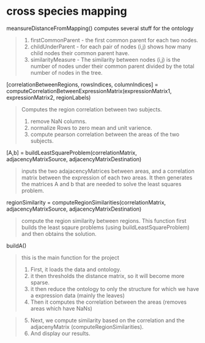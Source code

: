 cross species mapping
=========

meansureDistanceFromMapping()
computes several stuff for the ontology
> 1. firstCommonParent - the first common parent for each two nodes.
> 2. childUnderParent - for each pair of nodes (i,j) shows how many child nodes their common parent have.
> 3. similarityMeasure - The similarity between nodes (i,j) is the number of nodes under their common parent divided by the total number of nodes in the tree.


[correlationBetweenRegions, rowsIndices, columnIndices] = computeCorrelationBetweenExpressionMatrix(expressionMatrix1, expressionMatrix2, regionLabels)
> Computes the region correlation between two subjects.
> 1. remove NaN columns.
> 2. normalize Rows to zero mean and unit varience.
> 3. compute pearson correlation between the areas of the two subjects.


[A,b] = buildLeastSquareProblem(correlationMatrix, adjacencyMatrixSource, adjacencyMatrixDestination)
> inputs the two adajacencyMatrices between areas, and a correlation matrix between the expression of each two areas.
> It then generates the matrices A and b that are needed to solve the least squares problem.

regionSimilarity = computeRegionSimilarities(correlationMatrix, adjacencyMatrixSource, adjacencyMatrixDestination)
> compute the region similarity between regions. 
> This function first builds the least sqaure problems (using buildLeastSquareProblem) and then obtains the solution.


buildA()
> this is the main function for the project
> 1. First, it loads the data and ontology.
> 2. it then thresholds the distance matrix, so it will become more sparse.
> 3. it then reduce the ontology to only the structure for which we have a expression data (mainly the leaves)
> 4. Then it computes the correlation between the areas (removes areas which have NaNs)

> 5. Next, we compute similarity based on the correlation and the adjacenyMatrix (computeRegionSimilarities).
> 6. And display our results.
